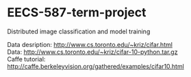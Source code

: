 EECS-587-term-project
=====================

Distributed image classification and model training

Data desription: http://www.cs.toronto.edu/~kriz/cifar.html  
Data: http://www.cs.toronto.edu/~kriz/cifar-10-python.tar.gz  
Caffe tutorial: http://caffe.berkeleyvision.org/gathered/examples/cifar10.html
